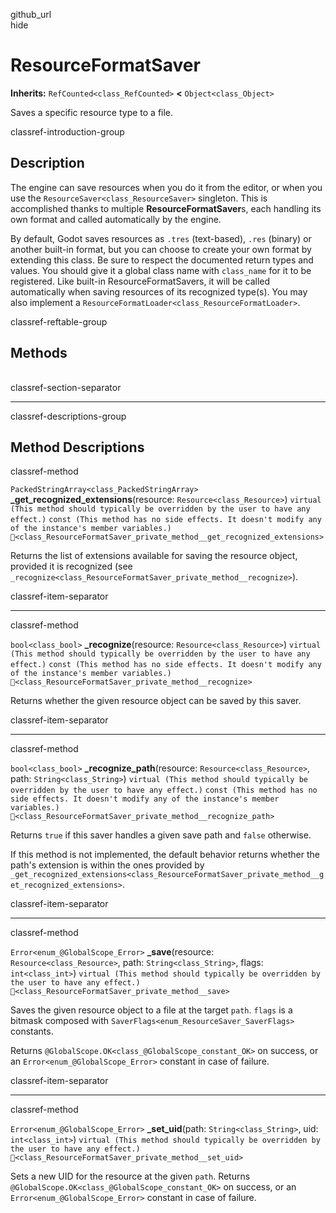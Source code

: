 github\_url  
hide

# ResourceFormatSaver

**Inherits:** `RefCounted<class_RefCounted>` **&lt;**
`Object<class_Object>`

Saves a specific resource type to a file.

classref-introduction-group

## Description

The engine can save resources when you do it from the editor, or when
you use the `ResourceSaver<class_ResourceSaver>` singleton. This is
accomplished thanks to multiple **ResourceFormatSaver**s, each handling
its own format and called automatically by the engine.

By default, Godot saves resources as `.tres` (text-based), `.res`
(binary) or another built-in format, but you can choose to create your
own format by extending this class. Be sure to respect the documented
return types and values. You should give it a global class name with
`class_name` for it to be registered. Like built-in
ResourceFormatSavers, it will be called automatically when saving
resources of its recognized type(s). You may also implement a
`ResourceFormatLoader<class_ResourceFormatLoader>`.

classref-reftable-group

## Methods

<table>
<tbody>
<tr>
</tr>
<tr>
</tr>
<tr>
</tr>
<tr>
</tr>
<tr>
</tr>
</tbody>
</table>

classref-section-separator

------------------------------------------------------------------------

classref-descriptions-group

## Method Descriptions

classref-method

`PackedStringArray<class_PackedStringArray>`
**\_get\_recognized\_extensions**(resource: `Resource<class_Resource>`)
`virtual (This method should typically be overridden by the user to have any effect.)`
`const (This method has no side effects. It doesn't modify any of the instance's member variables.)`
`🔗<class_ResourceFormatSaver_private_method__get_recognized_extensions>`

Returns the list of extensions available for saving the resource object,
provided it is recognized (see
`_recognize<class_ResourceFormatSaver_private_method__recognize>`).

classref-item-separator

------------------------------------------------------------------------

classref-method

`bool<class_bool>` **\_recognize**(resource: `Resource<class_Resource>`)
`virtual (This method should typically be overridden by the user to have any effect.)`
`const (This method has no side effects. It doesn't modify any of the instance's member variables.)`
`🔗<class_ResourceFormatSaver_private_method__recognize>`

Returns whether the given resource object can be saved by this saver.

classref-item-separator

------------------------------------------------------------------------

classref-method

`bool<class_bool>` **\_recognize\_path**(resource:
`Resource<class_Resource>`, path: `String<class_String>`)
`virtual (This method should typically be overridden by the user to have any effect.)`
`const (This method has no side effects. It doesn't modify any of the instance's member variables.)`
`🔗<class_ResourceFormatSaver_private_method__recognize_path>`

Returns `true` if this saver handles a given save path and `false`
otherwise.

If this method is not implemented, the default behavior returns whether
the path's extension is within the ones provided by
`_get_recognized_extensions<class_ResourceFormatSaver_private_method__get_recognized_extensions>`.

classref-item-separator

------------------------------------------------------------------------

classref-method

`Error<enum_@GlobalScope_Error>` **\_save**(resource:
`Resource<class_Resource>`, path: `String<class_String>`, flags:
`int<class_int>`)
`virtual (This method should typically be overridden by the user to have any effect.)`
`🔗<class_ResourceFormatSaver_private_method__save>`

Saves the given resource object to a file at the target `path`. `flags`
is a bitmask composed with `SaverFlags<enum_ResourceSaver_SaverFlags>`
constants.

Returns `@GlobalScope.OK<class_@GlobalScope_constant_OK>` on success, or
an `Error<enum_@GlobalScope_Error>` constant in case of failure.

classref-item-separator

------------------------------------------------------------------------

classref-method

`Error<enum_@GlobalScope_Error>` **\_set\_uid**(path:
`String<class_String>`, uid: `int<class_int>`)
`virtual (This method should typically be overridden by the user to have any effect.)`
`🔗<class_ResourceFormatSaver_private_method__set_uid>`

Sets a new UID for the resource at the given `path`. Returns
`@GlobalScope.OK<class_@GlobalScope_constant_OK>` on success, or an
`Error<enum_@GlobalScope_Error>` constant in case of failure.
